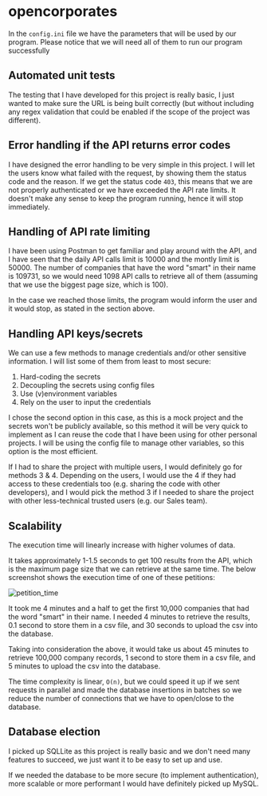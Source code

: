 # opencorporates

In the `config.ini` file we have the parameters that will be used by our program. Please notice that we will need all of them to run our program successfully

## Automated unit tests
The testing that I have developed for this project is really basic, I just wanted to make sure the URL is being built correctly (but without including any regex validation that could be enabled if the scope of the project was different).
## Error handling if the API returns error codes
I have designed the error handling to be very simple in this project.
I will let the users know what failed with the request, by showing them the status code and the reason.
If we get the status code `403`, this means that we are not properly authenticated or we have exceeded the API rate limits. It doesn't make any sense to keep the program running, hence it will stop immediately.
## Handling of API rate limiting
I have been using Postman to get familiar and play around with the API, and I have seen that the daily API calls limit is 10000 and the montly limit is 50000. The number of companies that have the word "smart" in their name is 109731, so we would need 1098 API calls to retrieve all of them (assuming that we use the biggest page size, which is 100).

In the case we reached those limits, the program would inform the user and it would stop, as stated in the section above.
## Handling API keys/secrets
We can use a few methods to manage credentials and/or other sensitive information. I will list some of them from least to most secure:

1. Hard-coding the secrets
2. Decoupling the secrets using config files
3. Use (v)environment variables
4. Rely on the user to input the credentials

I chose the second option in this case, as this is a mock project and the secrets won't be publicly available, so this method it will be very quick to implement as I can reuse the code that I have been using for other personal projects. I will be using the config file to manage other variables, so this option is the most efficient.

If I had to share the project with multiple users, I would definitely go for methods 3 & 4. Depending on the users, I would use the 4 if they had access to these credentials too (e.g. sharing the code with other developers), and I would pick the method 3 if I needed to share the project with other less-technical trusted users (e.g. our Sales team).
## Scalability

The execution time will linearly increase with higher volumes of data.

It takes approximately 1-1.5 seconds to get 100 results from the API, which is the maximum page size that we can retrieve at the same time. The below screenshot shows the execution time of one of these petitions:

![petition_time](petition_time.png)

It took me 4 minutes and a half to get the first 10,000 companies that had the word "smart" in their name.
I needed 4 minutes to retrieve the results, 0.1 second to store them in a csv file, and 30 seconds to upload the csv into the database.

Taking into consideration the above, it would take us about 45 minutes to retrieve 100,000 company records, 1 second to store them in a csv file, and 5 minutes to upload the csv into the database.

The time complexity is linear, `O(n)`, but we could speed it up if we sent requests in parallel and made the database insertions in batches so we reduce the number of connections that we have to open/close to the database.

## Database election
I picked up SQLLite as this project is really basic and we don't need many features to succeed, we just want it to be easy to set up and use. 

If we needed the database to be more secure (to implement authentication), more scalable or more performant I would have definitely picked up MySQL.  


